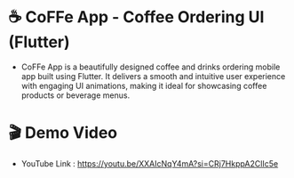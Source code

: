 # ☕️ CoFFe App - Coffee Ordering UI (Flutter)


- CoFFe App is a beautifully designed coffee and drinks ordering mobile app built using Flutter. It delivers a smooth and intuitive user experience with engaging UI animations, making it ideal for showcasing coffee products or beverage menus.

# 🎬 Demo Video
-  YouTube Link : https://youtu.be/XXAIcNqY4mA?si=CRj7HkppA2ClIc5e
